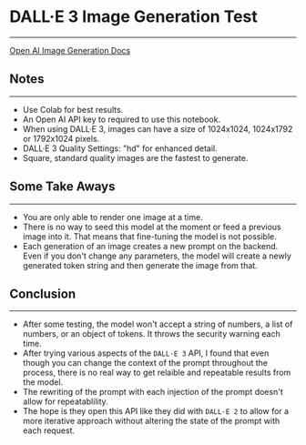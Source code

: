 # DALL·E 3 Image Generation Test
---
[Open AI Image Generation Docs](https://platform.openai.com/docs/guides/images/image-generation)

## Notes
---
* Use Colab for best results.
* An Open AI API key to required to use this notebook.
* When using DALL·E 3, images can have a size of 1024x1024, 1024x1792 or 1792x1024 pixels.
* DALL·E 3 Quality Settings: "hd" for enhanced detail.
* Square, standard quality images are the fastest to generate.

## Some Take Aways
---
* You are only able to render one image at a time.
* There is no way to seed this model at the moment or feed a previous image into it. That means that fine-tuning the model is not possible.
* Each generation of an image creates a new prompt on the backend. Even if you don't change any parameters, the model will create a newly generated token string and then generate the image from that.

## Conclusion
---
- After some testing, the model won't accept a string of numbers, a list of numbers, or an object of tokens. It throws the security warning each time.
- After trying various aspects of the `DALL·E 3` API, I found that even though you can change the context of the prompt throughout the process, there is no real way to get relaible and repeatable results from the model.
- The rewriting of the prompt with each injection of the prompt doesn't allow for repeatablility.
- The hope is they open this API like they did with `DALL·E 2` to allow for a more iterative approach without altering the state of the prompt with each request.
